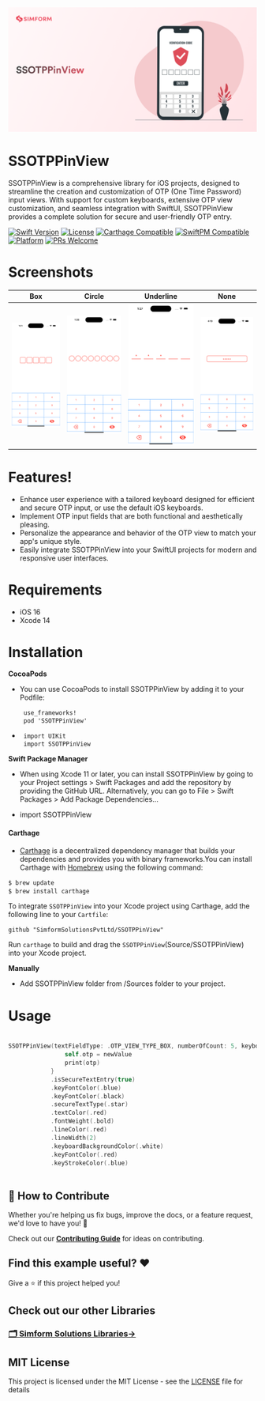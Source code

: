 
<img width="1280" alt="MicrosoftTeams-image (18)" src="https://github.com/SimformSolutionsPvtLtd/SSOTPPinView/blob/readmeFileUpdate/Assets/SSOTPPinView.png">


# SSOTPPinView

SSOTPPinView is a comprehensive library for iOS projects, designed to streamline the creation and customization of OTP (One Time Password) input views. With support for custom keyboards, extensive OTP view customization, and seamless integration with SwiftUI, SSOTPPinView provides a complete solution for secure and user-friendly OTP entry.

[![Swift Version][swift-image]][swift-url]
[![License][license-image]][license-url]
[![Carthage Compatible][carthage-image]][carthage-url]
[![SwiftPM Compatible][spm-image]][spm-url]
[![Platform][platform-image]][platform-url]
[![PRs Welcome][PR-image]][PR-url]

# Screenshots
| Box | Circle | Underline | None |
| :--: | :-----: | :--: | :--: |
| ![](Assets/BoxType.png) | ![](Assets/Circle.png) | ![](Assets/Underline.png) | ![](Assets/None.png) |

 
# Features!
- Enhance user experience with a tailored keyboard designed for efficient and secure OTP input, or use the default iOS keyboards.
- Implement OTP input fields that are both functional and aesthetically pleasing.
- Personalize the appearance and behavior of the OTP view to match your app's unique style.
- Easily integrate SSOTPPinView into your SwiftUI projects for modern and responsive user interfaces.
  
# Requirements
  - iOS 16
  - Xcode 14

# Installation
 **CocoaPods**
 
- You can use CocoaPods to install SSOTPPinView by adding it to your Podfile:

       use_frameworks!
       pod 'SSOTPPinView'

-  
       import UIKit
       import SSOTPPinView
       
**Swift Package Manager**
 
- When using Xcode 11 or later, you can install SSOTPPinView by going to your Project settings > Swift Packages and add the repository by providing the GitHub URL. Alternatively, you can go to File > Swift Packages > Add Package Dependencies...

- import SSOTPPinView

####  Carthage
-   [Carthage](https://github.com/Carthage/Carthage) is a decentralized dependency manager that builds your dependencies and provides you with binary frameworks.You can install Carthage with [Homebrew](http://brew.sh/) using the following command:
```bash
$ brew update
$ brew install carthage
```
To integrate `SSOTPPinView` into your Xcode project using Carthage, add the following line to your `Cartfile`:

```ogdl
github "SimformSolutionsPvtLtd/SSOTPPinView"
```
Run `carthage` to build and drag the `SSOTPPinView`(Source/SSOTPPinView) into your Xcode project.

**Manually**

- Add SSOTPPinView folder from /Sources folder to your project.

# Usage

```swift
    
SSOTPPinView(textFieldType: .OTP_VIEW_TYPE_BOX, numberOfCount: 5, keyboardOptions: .customRandomDigitsType) { newValue in
                self.otp = newValue
                print(otp)
            }
            .isSecureTextEntry(true)
            .keyFontColor(.blue)
            .keyFontColor(.black)
            .secureTextType(.star)
            .textColor(.red)
            .fontWeight(.bold)
            .lineColor(.red)
            .lineWidth(2)
            .keyboardBackgroundColor(.white)
            .keyFontColor(.red)
            .keyStrokeColor(.blue)
    
```
## 🤝 How to Contribute

Whether you're helping us fix bugs, improve the docs, or a feature request, we'd love to have you! :muscle:

Check out our [**Contributing Guide**](CONTRIBUTING.md) for ideas on contributing.

## Find this example useful? ❤️

Give a ⭐️ if this project helped you!

## Check out our other Libraries

<h3><a href="https://github.com/SimformSolutionsPvtLtd/Awesome-Mobile-Libraries"><u>🗂 Simform Solutions Libraries→</u></a></h3>

## MIT License

This project is licensed under the MIT License - see the [LICENSE](LICENSE) file for details

    
[swift-image]:https://img.shields.io/badge/swift-5.0-orange.svg
[swift-url]: https://swift.org/
[carthage-image]:https://img.shields.io/badge/Carthage-compatible-4BC51D.svg?style=flat
[carthage-url]: https://github.com/Carthage/Carthage
[spm-image]:https://img.shields.io/badge/SwiftPM-compatible-brightgreen.svg
[spm-url]: https://swift.org/package-manager
[license-image]: https://img.shields.io/badge/License-MIT-blue.svg
[license-url]: LICENSE
[travis-image]: https://img.shields.io/travis/dbader/node-datadog-metrics/master.svg?style=flat-square
[travis-url]: https://travis-ci.org/dbader/node-datadog-metrics
[codebeat-image]: https://codebeat.co/assets/svg/badges/C-ffb83f-7198e9a1b7ad7f73977b0c9a5c7c3fffbfa25f262510e5681fd8f5a3188216b0.svg
[codebeat-url]: https://codebeat.co/projects/github-com-vsouza-awesomeios-com
[platform-image]:https://img.shields.io/cocoapods/p/LFAlertController.svg?style=flat
[platform-url]:http://cocoapods.org/pods/LFAlertController
[cocoa-image]:https://img.shields.io/cocoapods/v/EZSwiftExtensions.svg
[cocoa-url]:https://img.shields.io/cocoapods/v/LFAlertController.svg
[PR-image]:https://img.shields.io/badge/PRs-welcome-brightgreen.svg?style=flat-square
[PR-url]:http://makeapullrequest.com

